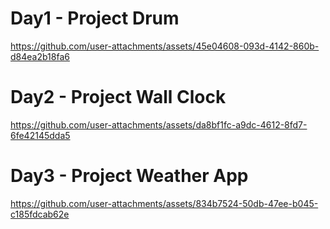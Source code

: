 # Day1 - Project Drum
https://github.com/user-attachments/assets/45e04608-093d-4142-860b-d84ea2b18fa6


# Day2 - Project Wall Clock
https://github.com/user-attachments/assets/da8bf1fc-a9dc-4612-8fd7-6fe42145dda5


# Day3 - Project Weather App
https://github.com/user-attachments/assets/834b7524-50db-47ee-b045-c185fdcab62e


